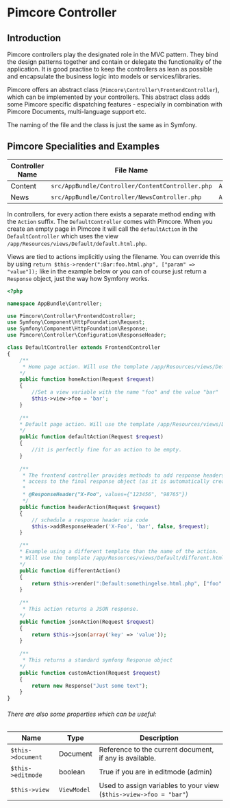 # Pimcore Controller

## Introduction

Pimcore controllers play the designated role in the MVC pattern. They bind the design patterns together and contain or delegate 
the functionality of the application. It is good practise to keep the controllers as lean as possible and encapsulate
the business logic into models or services/libraries. 

Pimcore offers an abstract class (`Pimcore\Controller\FrontendController`), which can be implemented by your controllers.
This abstract class adds some Pimcore specific dispatching features - especially in combination with Pimcore Documents,
multi-language support etc. 

The naming of the file and the class is just the same as in Symfony. 

## Pimcore Specialities and Examples

| Controller Name | File Name                   | Class Name        | Default View Directory               |
|-----------------|-----------------------------|-------------------|--------------------------------------|
| Content         | `src/AppBundle/Controller/ContentController.php` | `AppBundle\Controller\ContentController` | `/app/Resources/views/Content` |
| News            | `src/AppBundle/Controller/NewsController.php`    | `AppBundle\Controller\NewsController`    | `/app/Resources/views/News`    |

In controllers, for every action there exists a separate method ending with the `Action` suffix. 
The `DefaultController` comes with Pimcore. When you create an empty page in Pimcore it will call 
the `defaultAction` in the `DefaultController` which uses the view `/app/Resources/views/Default/default.html.php`. 

Views are tied to actions implicitly using the filename. 
You can override this by using `return $this->render(":Bar:foo.html.php", ["param" => "value"]);`
 like in the example below or you can of course just return a `Response` object, just the way how Symfony works.

```php
<?php

namespace AppBundle\Controller;

use Pimcore\Controller\FrontendController;
use Symfony\Component\HttpFoundation\Request;
use Symfony\Component\HttpFoundation\Response;
use Pimcore\Controller\Configuration\ResponseHeader;

class DefaultController extends FrontendController
{ 
    /**
     * Home page action. Will use the template /app/Resources/views/Default/home.html.php
    */
    public function homeAction(Request $request)
    {
        //Set a view variable with the name "foo" and the value "bar"
        $this->view->foo = 'bar';
    }
     
    /**
    * Default page action. Will use the template /app/Resources/views/Default/default.html.php
    */
    public function defaultAction(Request $request)
    {
        //it is perfectly fine for an action to be empty.
    }
    
    /**
     * The frontend controller provides methods to add response headers via annotation without having
     * access to the final response object (as it is automatically created when rendering the view).
     *
     * @ResponseHeader("X-Foo", values={"123456", "98765"})
     */
    public function headerAction(Request $request)
    {
        // schedule a response header via code
        $this->addResponseHeader('X-Foo', 'bar', false, $request);
    }

    /**
    * Example using a different template than the name of the action.
    * Will use the template /app/Resources/views/Default/different.html.php as view.
    */
    public function differentAction()
    {
        return $this->render(":Default:somethingelse.html.php", ["foo" => "bar"]);
    }
    
    /**
     * This action returns a JSON response. 
    */
    public function jsonAction(Request $request)
    {
        return $this->json(array('key' => 'value'));
    }
    
    /**
     * This returns a standard symfony Response object 
    */
    public function customAction(Request $request)
    {
        return new Response("Just some text");
    }
}
``` 

###### There are also some properties which can be useful:

| Name              | Type        | Description                                              |
|-------------------|-------------|----------------------------------------------------------|
| `$this->document` | Document    | Reference to the current document, if any is available.  |
| `$this->editmode` | boolean     | True if you are in editmode (admin)                      |
| `$this->view`     | `ViewModel` | Used to assign variables to your view (`$this->view->foo = "bar"`) |
   
